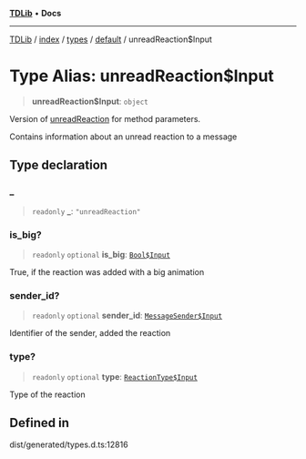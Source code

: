[**TDLib**](../../../../../../README.md) • **Docs**

***

[TDLib](../../../../../../modules.md) / [index](../../../../../README.md) / [types](../../../README.md) / [default](../README.md) / unreadReaction$Input

# Type Alias: unreadReaction$Input

> **unreadReaction$Input**: `object`

Version of [unreadReaction](unreadReaction-1.md) for method parameters.

Contains information about an unread reaction to a message

## Type declaration

### \_

> `readonly` **\_**: `"unreadReaction"`

### is\_big?

> `readonly` `optional` **is\_big**: [`Bool$Input`](Bool$Input.md)

True, if the reaction was added with a big animation

### sender\_id?

> `readonly` `optional` **sender\_id**: [`MessageSender$Input`](MessageSender$Input.md)

Identifier of the sender, added the reaction

### type?

> `readonly` `optional` **type**: [`ReactionType$Input`](ReactionType$Input.md)

Type of the reaction

## Defined in

dist/generated/types.d.ts:12816
